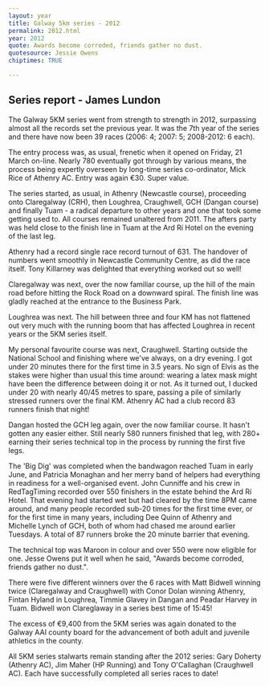 ```yaml
---
layout: year
title: Galway 5km series - 2012
permalink: 2012.html
year: 2012
quote: Awards become corroded, friends gather no dust.
quotesource: Jessie Owens
chiptimes: TRUE

---
```

Series report - James Lundon
----------------------------

The Galway 5KM series went from strength to strength in 2012, surpassing almost all the records set the previous year. It was the 7th year of the series and there have now been 39 races (2006: 4; 2007: 5; 2008-2012: 6 each).

The entry process was, as usual, frenetic when it opened on Friday, 21 March on-line. Nearly 780 eventually got through by various means, the process being expertly overseen by long-time series co-ordinator, Mick Rice of Athenry AC. Entry was again €30. Super value.

The series started, as usual, in Athenry (Newcastle course), proceeding onto Claregalway (CRH), then Loughrea, Craughwell, GCH (Dangan course) and finally Tuam - a radical departure to other years and one that took some getting used to. All courses remained unaltered from 2011. The afters party was held close to the finish line in Tuam at the Ard Rí Hotel on the evening of the last leg.

Athenry had a record single race record turnout of 631. The handover of numbers went smoothly in Newcastle Community Centre, as did the race itself. Tony Killarney was delighted that everything worked out so well!

Claregalway was next, over the now familiar course, up the hill of the main road before hitting the Rock Road on a downward spiral. The finish line was gladly reached at the entrance to the Business Park.

Loughrea was next. The hill between three and four KM has not flattened out very much with the running boom that has affected Loughrea in recent years or the 5KM series itself.

My personal favourite course was next, Craughwell. Starting outside the National School and finishing where we've always, on a dry evening. I got under 20 minutes there for the first time in 3.5 years. No sign of Elvis as the stakes were higher than usual this time around: wearing a latex mask might have been the difference between doing it or not. As it turned out, I ducked under 20 with nearly 40/45 metres to spare, passing a pile of similarly stressed runners over the final KM. Athenry AC had a club record 83 runners finish that night!

Dangan hosted the GCH leg again, over the now familiar course. It hasn't gotten any easier either. Still nearly 580 runners finished that leg, with 280+ earning their series technical top in the process by running the first five legs.

The 'Big Dig' was completed when the bandwagon reached Tuam in early June, and Patricia Monaghan and her merry band of helpers had everything in readiness for a well-organised event. John Cunniffe and his crew in RedTagTiming recorded over 550 finishers in the estate behind the Ard Rí Hotel. That evening had started wet but had cleared by the time 8PM came around, and many people recorded sub-20 times for the first time ever, or for the first time in many years, including Dee Quinn of Athenry and Michelle Lynch of GCH, both of whom had chased me around earlier Tuesdays. A total of 87 runners broke the 20 minute barrier that evening.

The technical top was Maroon in colour and over 550 were now eligible for one. Jesse Owens put it well when he said, "Awards become corroded, friends gather no dust.".

There were five different winners over the 6 races with Matt Bidwell winning twice (Claregalway and Craughwell) with Conor Dolan winning Athenry, Fintan Hyland in Loughrea, Timmie Glavey in Dangan and Peadar Harvey in Tuam. Bidwell won Clareglaway in a series best time of 15:45!

The excess of €9,400 from the 5KM series was again donated to the Galway AAI county board for the advancement of both adult and juvenile athletics in the county.

All 5KM series stalwarts remain standing after the 2012 series: Gary Doherty (Athenry AC), Jim Maher (HP Running) and Tony O'Callaghan (Craughwell AC). Each have successfully completed all series races to date!
